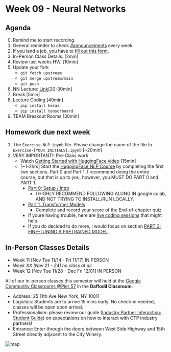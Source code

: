 # Week 09 - Neural Networks


## Agenda
0. Remind me to start recording. 
1. General reminder to check [#announcements](https://ctp2023.slack.com/archives/C05E6G6A0F3/p1698238800734259) every week. 
2. If you land a job, you have to [fill out this form](https://forms.gle/iCHvMDLAvvdJYRpd7).  
3. In-Person Class Details. [2min]
4. Review last weeks HW. [10min]
5. Update your fork
    * `git fetch upstream`
    * `git merge upstream/main`
    * `git push`
6. NN Lecture: [Link](https://docs.google.com/presentation/d/1TG4VIZXDs6tV-_6rHp42mn_hB0GA17KLtKpuBlLISqg/edit#slide=id.gd0172c51b2_0_0)[20-30min]
7. Break [5min]
8. Lecture Coding [40min]
   * `pip install keras`
   * `pip install tensorboard`
9. TEAM Breakout Rooms [30min]

## Homework due next week 
1. The `Exercise-NLP.ipynb` file.  Please change the name of the file to `Exercise-[YOUR INITIALS].ipynb` [~20min]
2. VERY IMPORTANT!! Pre-Class work 
	* Watch [Getting Started with HuggingFace video](https://www.youtube.com/watch?v=QEaBAZQCtwE&ab_channel=AssemblyAI) [15min]
	* [~1-2hrs] Start the [HuggingFace NLP Course](https://huggingface.co/learn/nlp-course/chapter0/1?fw=pt) by completing the first two sections.  Part 0 and Part 1. I recommend doing the entire course, but that is up to you, however, you MUST DO PART 0 and PART 1.  
		* [Part 0: Setup / Intro](https://huggingface.co/learn/nlp-course/chapter0/1?fw=pt)
			* I HIGHLY RECOMMEND FOLLOWING ALONG IN google colab, AND NOT TRYING TO INSTALL/RUN LOCALLY.
		* [Part 1. Transformer Models](https://huggingface.co/learn/nlp-course/chapter1/1?fw=pt)
			* Complete and record your score of the End-of-chapter quiz
		* If youre having trouble, here are [live coding sessions](https://huggingface.co/learn/nlp-course/events/1?fw=pt) that might help.
		* If you do decided to do more, i would focus on section [PART 3: FINE-TUNING A PRETRAINED MODEL](https://huggingface.co/learn/nlp-course/chapter3/1?fw=pt). 

## In-Person Classes Details
* Week 11 [Nov Tue 11/14 - Fri 11/17] IN PERSON
* _Week XX [Nov 21 - 24] no class at all._
* Week 12 [Nov Tue 11/28 - Dec Fri 12/01] IN PERSON

All of our in-person classes this semester will held at the [Google Community Classrooms @Pier 57](https://pier57nyc.com/community-spaces/community-classrooms/) in the **Daffodil Classroom**.
- Address: 25 11th Ave New York, NY 10011
- Logistics: Students are to arrive 15 mins early.  No check-in needed, classes will be open upon arrival.
- Professionalism: please review our guide ([Industry Partner Interaction: Student Guide](https://docs.google.com/document/d/1_2c9joKkfP4RYM6_tIwWp8ngyeyndDxvVQFMFu0AN4w/edit)) on expectations on how to interact with CTP industry partners!
- Entrance: Enter through the doors between West Side Highway and 15th Street directly adjacent to the City Winery.

![map](../Week-07-Decision-Trees-n-RandomForest/data/Pier-57-Map.png)



